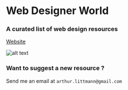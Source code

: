 # Web Designer World 

### A curated list of web design resources

[Website](http://www.webdesigner.world/)

![alt text](https://github.com/arthur-littm/noobesign/blob/master/app/assets/images/screenshot.png)

### Want to suggest a new resource ?

Send me an email at `arthur.littmann@gmail.com`
